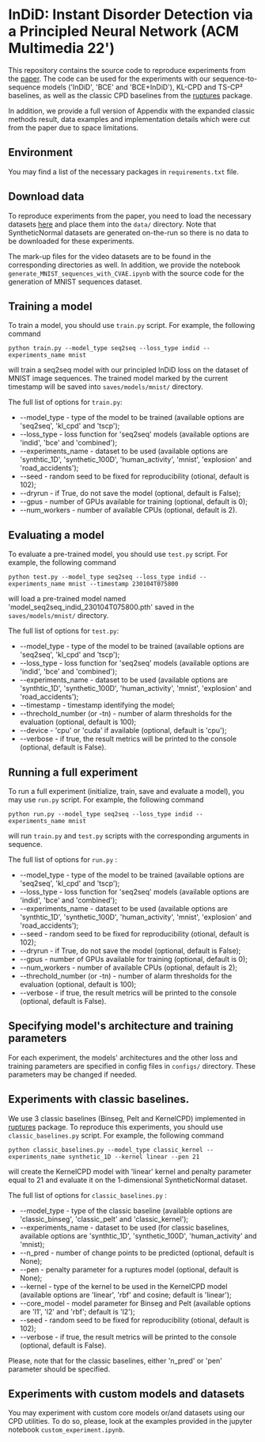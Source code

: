 # InDiD: Instant Disorder Detection via a Principled Neural Network (ACM Multimedia 22')
This repository contains the source code to reproduce experiments from the [paper](https://dl.acm.org/doi/abs/10.1145/3503161.3548182). The code can be used for the experiments with our sequence-to-sequence models ('InDiD', 'BCE' and 'BCE+InDiD'), KL-CPD and TS-CP&#x00B2; baselines, as well as the classic CPD baselines from the [ruptures](https://github.com/deepcharles/ruptures) package.

In addition, we provide a full version of Appendix with the expanded classic methods result, data examples and implementation details which were cut from the paper due to space limitations.

## Environment
You may find a list of the necessary packages in `requirements.txt` file.

## Download data
To reproduce experiments from the paper, you need to load the necessary datasets [here](https://disk.yandex.ru/d/_PQyni3AhyLu5g) and place them into the `data/` directory. Note that SyntheticNormal datasets are generated on-the-run so there is no data to be downloaded for these experiments.

The mark-up files for the video datasets are to be found in the corresponding directories as well. In addition, we provide the notebook `generate_MNIST_sequences_with_CVAE.ipynb` with the source code for the generation of MNIST sequences dataset.

## Training a model
To train a model, you should use `train.py` script. For example, the following command 
```
python train.py --model_type seq2seq --loss_type indid --experiments_name mnist
``` 
will train a seq2seq model with our principled InDiD loss on the dataset of MNIST image sequences. The trained model marked by the current timestamp will be saved into `saves/models/mnist/` directory.

The full list of options for `train.py`:
  * --model_type - type of the model to be trained (available options are 'seq2seq', 'kl_cpd' and 'tscp');
  * --loss_type - loss function for 'seq2seq' models (available options are 'indid', 'bce' and 'combined');
  * --experiments_name - dataset to be used (available options are 'synthtic_1D', 'synthetic_100D', 'human_activity', 'mnist', 'explosion' and 'road_accidents');
  * --seed - random seed to be fixed for reproducibility (otional, default is 102);
  * --dryrun - if True, do not save the model (optional, default is False);
  * --gpus - number of GPUs available for training (optional, default is 0);
  * --num_workers - number of available CPUs (optional, default is 2).

## Evaluating a model
To evaluate a pre-trained model, you should use `test.py` script. For example, the following command
```
python test.py --model_type seq2seq --loss_type indid --experiments_name mnist --timestamp 230104T075800
```
will load a pre-trained model named 'model_seq2seq_indid_230104T075800.pth' saved in the `saves/models/mnist/` directory.

The full list of options for `test.py`:
  * --model_type - type of the model to be trained (available options are 'seq2seq', 'kl_cpd' and 'tscp');
  * --loss_type - loss function for 'seq2seq' models (available options are 'indid', 'bce' and 'combined');
  * --experiments_name - dataset to be used (available options are 'synthtic_1D', 'synthetic_100D', 'human_activity', 'mnist', 'explosion' and 'road_accidents');
  * --timestamp - timestamp identifying the model;
  * --threchold_number (or -tn) - number of alarm thresholds for the evaluation (optional, default is 100);
  * --device - 'cpu' or 'cuda' if available (optional, default is 'cpu');
  * --verbose - if true, the result metrics will be printed to the console (optional, default is False).

## Running a full experiment
To run a full experiment (initialize, train, save and evaluate a model), you may use `run.py` script. For example, the following command
```
python run.py --model_type seq2seq --loss_type indid --experiments_name mnist 
```
will run `train.py` and `test.py` scripts with the corresponding arguments in sequence.

The full list of options for `run.py` :
  * --model_type - type of the model to be trained (available options are 'seq2seq', 'kl_cpd' and 'tscp');
  * --loss_type - loss function for 'seq2seq' models (available options are 'indid', 'bce' and 'combined');
  * --experiments_name - dataset to be used (available options are 'synthtic_1D', 'synthetic_100D', 'human_activity', 'mnist', 'explosion' and 'road_accidents');
  * --seed - random seed to be fixed for reproducibility (otional, default is 102);
  * --dryrun - if True, do not save the model (optional, default is False);
  * --gpus - number of GPUs available for training (optional, default is 0);
  * --num_workers - number of available CPUs (optional, default is 2);
  * --threchold_number (or -tn) - number of alarm thresholds for the evaluation (optional, default is 100);
  * --verbose - if true, the result metrics will be printed to the console (optional, default is False).

## Specifying model's architecture and training parameters
For each experiment, the models' architectures and the other loss and training parameters are specified in config files in `configs/` directory. These parameters may be changed if needed.

## Experiments with classic baselines.
We use 3 classic baselines (Binseg, Pelt and KernelCPD) implemented in [ruptures](https://github.com/deepcharles/ruptures) package. To reproduce this experiments, you should use `classic_baselines.py` script. For example, the following command
```
python classic_baselines.py --model_type classic_kernel --experiments_name synthetic_1D --kernel linear --pen 21
```
will create the KernelCPD model with 'linear' kernel and penalty parameter equal to 21 and evaluate it on the 1-dimensional SyntheticNormal dataset.

The full list of options for `classic_baselines.py` :
  * --model_type - type of the classic baseline (available options are 'classic_binseg', 'classic_pelt' and 'classic_kernel');
  * --experiments_name - dataset to be used (for classic baselines, available options are 'synthtic_1D', 'synthetic_100D', 'human_activity' and 'mnist);
  * --n_pred - number of change points to be predicted (optional, default is None);
  * --pen - penalty parameter  for a ruptures model (optional, default is None);
  * --kernel - type of the kernel to be used in the KernelCPD model (available options are 'linear', 'rbf' and cosine; default is 'linear');
  * --core_model - model parameter for Binseg and Pelt (available options are 'l1', 'l2' and 'rbf'; default is 'l2');
  * --seed - random seed to be fixed for reproducibility (otional, default is 102);
  * --verbose - if true, the result metrics will be printed to the console (optional, default is False).
  
Please, note that for the classic baselines, either 'n_pred' or 'pen' parameter should be specified.

## Experiments with custom models and datasets
You may experiment with custom core models or/and datasets using our CPD utilities. To do so, please, look at the examples provided in the jupyter notebook `custom_experiment.ipynb`.
